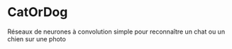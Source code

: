 # CatOrDog
Réseaux de neurones à convolution simple pour reconnaître un chat ou un chien sur une photo

